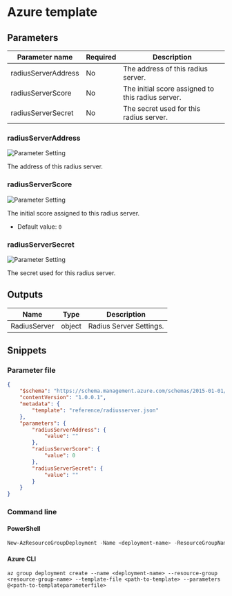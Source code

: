 # Azure template

## Parameters

Parameter name | Required | Description
-------------- | -------- | -----------
radiusServerAddress | No       | The address of this radius server.
radiusServerScore | No       | The initial score assigned to this radius server.
radiusServerSecret | No       | The secret used for this radius server.

### radiusServerAddress

![Parameter Setting](https://img.shields.io/badge/parameter-optional-green?style=flat-square)

The address of this radius server.

### radiusServerScore

![Parameter Setting](https://img.shields.io/badge/parameter-optional-green?style=flat-square)

The initial score assigned to this radius server.

- Default value: `0`

### radiusServerSecret

![Parameter Setting](https://img.shields.io/badge/parameter-optional-green?style=flat-square)

The secret used for this radius server.

## Outputs

Name | Type | Description
---- | ---- | -----------
RadiusServer | object | Radius Server Settings.

## Snippets

### Parameter file

```json
{
    "$schema": "https://schema.management.azure.com/schemas/2015-01-01/deploymentParameters.json#",
    "contentVersion": "1.0.0.1",
    "metadata": {
        "template": "reference/radiusserver.json"
    },
    "parameters": {
        "radiusServerAddress": {
            "value": ""
        },
        "radiusServerScore": {
            "value": 0
        },
        "radiusServerSecret": {
            "value": ""
        }
    }
}
```

### Command line

#### PowerShell

```powershell
New-AzResourceGroupDeployment -Name <deployment-name> -ResourceGroupName <resource-group-name> -TemplateFile <path-to-template> -TemplateParameterFile <path-to-templateparameter>
```

#### Azure CLI

```text
az group deployment create --name <deployment-name> --resource-group <resource-group-name> --template-file <path-to-template> --parameters @<path-to-templateparameterfile>
```
